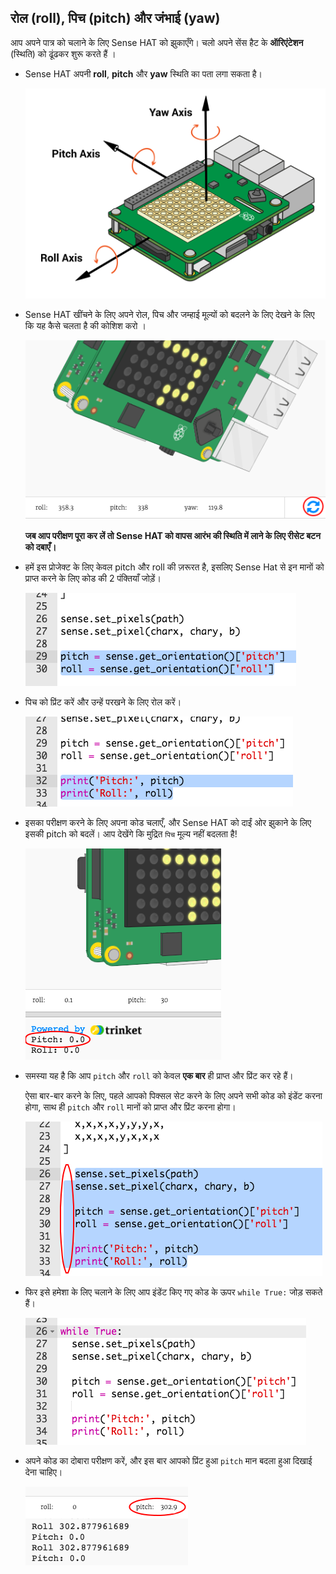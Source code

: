 ## रोल (roll), पिच (pitch) और जंभाई (yaw)

आप अपने पात्र को चलाने के लिए Sense HAT को झुकाएँगे। चलो अपने सेंस हैट के **ऑरिएंटेशन** (स्थिति) को ढूंढकर शुरू करते हैं ।

+ Sense HAT अपनी **roll**, **pitch** और **yaw** स्थिति का पता लगा सकता है।
    
    ![स्क्रीनशॉट](images/tightrope-rpy.png)

+ Sense HAT खींचने के लिए अपने रोल, पिच और जम्हाई मूल्यों को बदलने के लिए देखने के लिए कि यह कैसे चलता है की कोशिश करो ।
    
    ![स्क्रीनशॉट](images/tightrope-rpy-test.png)
    
    **जब आप परीक्षण पूरा कर लें तो Sense HAT को वापस आरंभ की स्थिति में लाने के लिए रीसेट बटन को दबाएँ।**

+ हमें इस प्रोजेक्ट के लिए केवल pitch और roll की ज़रूरत है, इसलिए Sense Hat से इन मानों को प्राप्त करने के लिए कोड की 2 पंक्तियाँ जोड़ें।
    
    ![स्क्रीनशॉट](images/tightrope-roll-pitch.png)

+ पिच को प्रिंट करें और उन्हें परखने के लिए रोल करें।
    
    ![स्क्रीनशॉट](images/tightrope-roll-pitch-print.png)

+ इसका परीक्षण करने के लिए अपना कोड चलाएँ, और Sense HAT को दाईं ओर झुकाने के लिए इसकी pitch को बदलें। आप देखेंगे कि मुद्रित `पिच` मूल्य नहीं बदलता है!
    
    ![स्क्रीनशॉट](images/tightrope-pitch-test.png)

+ समस्या यह है कि आप `pitch` और `roll` को केवल **एक बार** ही प्राप्त और प्रिंट कर रहे हैं।
    
    ऐसा बार-बार करने के लिए, पहले आपको पिक्सल सेट करने के लिए अपने सभी कोड को इंडेंट करना होगा, साथ ही `pitch` और `roll` मानों को प्राप्त और प्रिंट करना होगा।
    
    ![स्क्रीनशॉट](images/tightrope-indent.png)

+ फिर इसे हमेशा के लिए चलाने के लिए आप इंडेंट किए गए कोड के ऊपर `while True:` जोड़ सकते हैं।
    
    ![स्क्रीनशॉट](images/tightrope-forever.png)

+ अपने कोड का दोबारा परीक्षण करें, और इस बार आपको प्रिंट हुआ `pitch` मान बदला हुआ दिखाई देना चाहिए।
    
    ![स्क्रीनशॉट](images/tightrope-pitch-test-fix.png)